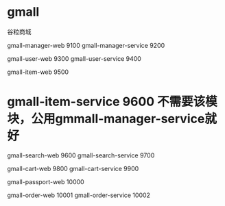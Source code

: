 # gmall
谷粒商城


gmall-manager-web 9100
gmall-manager-service 9200


gmall-user-web 9300
gmall-user-service 9400


gmall-item-web 9500
# gmall-item-service 9600 不需要该模块，公用gmmall-manager-service就好


gmall-search-web 9600
gmall-search-service 9700


gmall-cart-web 9800
gmall-cart-service 9900


gmall-passport-web 10000

gmall-order-web 10001
gmall-order-service 10002